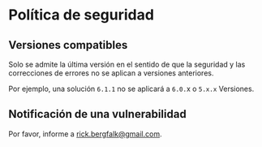 # Política de seguridad

## Versiones compatibles

Solo se admite la última versión en el sentido de que la seguridad y las correcciones de errores no se aplican a versiones anteriores.

Por ejemplo, una solución `6.1.1` no se aplicará a `6.0.`x o `5.x.x` Versiones.

## Notificación de una vulnerabilidad

Por favor, informe a rick.bergfalk@gmail.com.

